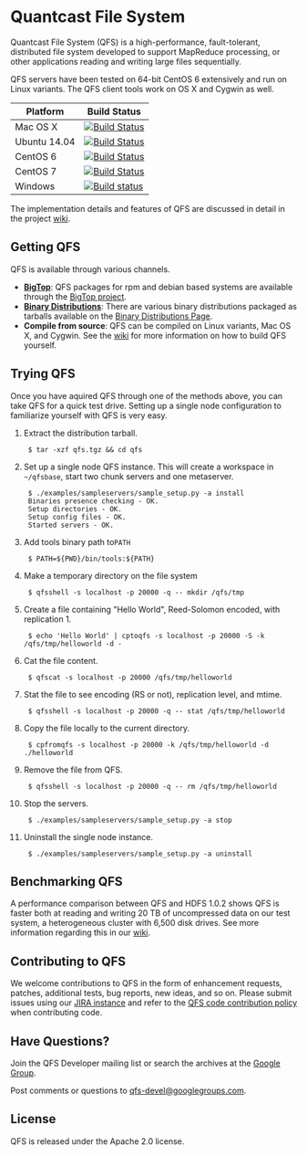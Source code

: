 Quantcast File System
================================================================================
Quantcast File System (QFS) is a high-performance, fault-tolerant, distributed
file system developed to support MapReduce processing, or other applications
reading and writing large files sequentially.

QFS servers have been tested on 64-bit CentOS 6 extensively and run on Linux
variants. The QFS client tools work on OS X and Cygwin as well.

| Platform     | Build Status                                                                                                                                                          |
|--------------|-----------------------------------------------------------------------------------------------------------------------------------------------------------------------|
| Mac OS X     | [![Build Status](https://travis-ci.org/quantcast/qfs.svg?branch=master)](https://travis-ci.org/quantcast/qfs)                                                         |
| Ubuntu 14.04 | [![Build Status](https://travis-ci.org/quantcast/qfs.svg?branch=master)](https://travis-ci.org/quantcast/qfs)                                                         |
| CentOS 6     | [![Build Status](https://travis-ci.org/quantcast/qfs.svg?branch=master)](https://travis-ci.org/quantcast/qfs)                                                         |
| CentOS 7     | [![Build Status](https://travis-ci.org/quantcast/qfs.svg?branch=master)](https://travis-ci.org/quantcast/qfs)                                                         |
| Windows      | [![Build status](https://ci.appveyor.com/api/projects/status/bqua7eyb5civ6gc8/branch/master?svg=true)](https://ci.appveyor.com/project/fsareshwala/qfs/branch/master) |

The implementation details and features of QFS are discussed in detail in the
project [wiki](https://github.com/quantcast/qfs/wiki/Introduction-To-QFS).

Getting QFS
-----------
QFS is available through various channels.

- **[BigTop][bigtop]**: QFS packages for rpm and debian
  based systems are available through the [BigTop project][packages].
- **[Binary Distributions][bd]**: There are various binary distributions
  packaged as tarballs available on the [Binary Distributions Page][bd].
- **Compile from source**: QFS can be compiled on Linux variants, Mac OS X, and
  Cygwin. See the [wiki][develop] for more information on how to build QFS
  yourself.

Trying QFS
----------
Once you have aquired QFS through one of the methods above, you can take QFS for
a quick test drive. Setting up a single node configuration to familiarize
yourself with QFS is very easy.

1. Extract the distribution tarball.

        $ tar -xzf qfs.tgz && cd qfs

1. Set up a single node QFS instance. This will create a workspace in
`~/qfsbase`, start two chunk servers and one metaserver.

        $ ./examples/sampleservers/sample_setup.py -a install
        Binaries presence checking - OK.
        Setup directories - OK.
        Setup config files - OK.
        Started servers - OK.

1. Add tools binary path to`PATH`

        $ PATH=${PWD}/bin/tools:${PATH}

1. Make a temporary directory on the file system

        $ qfsshell -s localhost -p 20000 -q -- mkdir /qfs/tmp

1. Create a file containing "Hello World", Reed-Solomon encoded, with
replication 1.

        $ echo 'Hello World' | cptoqfs -s localhost -p 20000 -S -k /qfs/tmp/helloworld -d -

1. Cat the file content.

        $ qfscat -s localhost -p 20000 /qfs/tmp/helloworld

1. Stat the file to see encoding (RS or not), replication level, and mtime.

        $ qfsshell -s localhost -p 20000 -q -- stat /qfs/tmp/helloworld

1. Copy the file locally to the current directory.

        $ cpfromqfs -s localhost -p 20000 -k /qfs/tmp/helloworld -d ./helloworld

1. Remove the file from QFS.

        $ qfsshell -s localhost -p 20000 -q -- rm /qfs/tmp/helloworld

1. Stop the servers.

        $ ./examples/sampleservers/sample_setup.py -a stop

1. Uninstall the single node instance.

        $ ./examples/sampleservers/sample_setup.py -a uninstall

Benchmarking QFS
----------------
A performance comparison between QFS and HDFS 1.0.2 shows QFS is faster both at
reading and writing 20 TB of uncompressed data on our test system, a
heterogeneous cluster with 6,500 disk drives. See more information regarding
this in our [wiki][perf].

Contributing to QFS
-------------------
We welcome contributions to QFS in the form of enhancement requests, patches,
additional tests, bug reports, new ideas, and so on. Please submit issues using
our [JIRA instance][issues] and refer to the [QFS code contribution policy][ccp]
when contributing code.

Have Questions?
---------------
Join the QFS Developer mailing list or search the archives at the
[Google Group](http://groups.google.com/group/qfs-devel).

Post comments or questions to qfs-devel@googlegroups.com.

License
--------
QFS is released under the Apache 2.0 license.

[bd]: https://github.com/quantcast/qfs/wiki/Binary-Distributions
[bigtop]: https://bigtop.apache.org/
[ccp]: https://github.com/quantcast/qfs/wiki/Code-Contribution-Policy
[issues]: https://quantcast.atlassian.net
[packages]: https://ci.bigtop.apache.org/view/Packages/job/Bigtop-trunk-packages
[perf]: https://github.com/quantcast/qfs/wiki/Performance-Comparison-to-HDFS
[develop]: https://github.com/quantcast/qfs/wiki/Developer-Documentation
